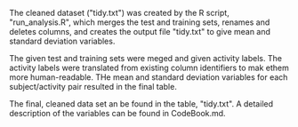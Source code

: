 The cleaned dataset ("tidy.txt") was created by the R script, "run_analysis.R", which merges the test and training sets, renames and deletes columns, and creates the output file "tidy.txt" to give mean and standard deviation variables.

The given test and training sets were meged and given activity labels. The activity labels were translated from existing column identifiers to mak ethem more human-readable. THe mean and standard deviation variables for each subject/activity pair resulted in the final table. 

The final, cleaned data set an be found in the table, "tidy.txt". A detailed description of the variables can be found in CodeBook.md.
